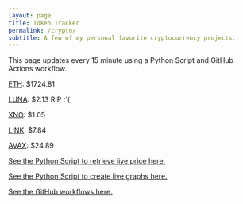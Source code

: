```yaml
---
layout: page
title: Token Tracker
permalink: /crypto/
subtitle: A few of my personal favorite cryptocurrency projects.
---
```


 This page updates every 15 minute using a Python Script and GitHub Actions workflow.


<!--BEGINCRYPTOINPUT-->
[ETH](https://smfxfc.github.io/crypto/eth.html): $1724.81

[LUNA](https://smfxfc.github.io/crypto/luna.html): $2.13 RIP :'(

[XNO](https://smfxfc.github.io/crypto/xno.html): $1.05

[LINK](https://smfxfc.github.io/crypto/link.html): $7.84

[AVAX](https://smfxfc.github.io/crypto/avax.html): $24.89

<!--ENDCRYPTOINPUT-->
 
 
[See the Python Script to retrieve live price here.](https://github.com/smfxfc/smfxfc.github.io/blob/master/src/get_cryptos.py)

[See the Python Script to create live graphs here.](https://github.com/smfxfc/smfxfc.github.io/blob/master/src/graph_crypto.py)

[See the GitHub workflows here.](https://github.com/smfxfc/smfxfc.github.io/blob/master/.github/workflows/)

